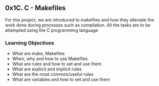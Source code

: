 <h2>0x1C. C - Makefiles</h2>
<p>
	For this project, we are introduced to makefiles and how they alleviate the work done during processes such as compilation. All the tasks are to be attempted using the C programming language
</p>
<h3>Learning Objectives</h3>

- What are make, Makefiles
- When, why and how to use Makefiles
- What are rules and how to set and use them
- What are explicit and implicit rules
- What are the most common/useful rules
- What are variables and how to set and use them
